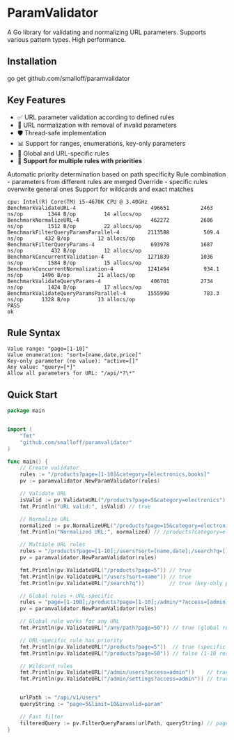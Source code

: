 # ParamValidator

A Go library for validating and normalizing URL parameters. Supports various pattern types. High performance.

## Installation
go get github.com/smalloff/paramvalidator

## Key Features

- ✅ URL parameter validation according to defined rules  
- 🔄 URL normalization with removal of invalid parameters  
- 🛡️ Thread-safe implementation  
- 📊 Support for ranges, enumerations, key-only parameters  
- 🎯 Global and URL-specific rules  
- 🔀 **Support for multiple rules with priorities**

Automatic priority determination based on path specificity
Rule combination - parameters from different rules are merged
Override - specific rules overwrite general ones
Support for wildcards and exact matches
```
cpu: Intel(R) Core(TM) i5-4670K CPU @ 3.40GHz
BenchmarkValidateURL-4                   	  496651	      2463 ns/op	    1344 B/op	      14 allocs/op
BenchmarkNormalizeURL-4                  	  462272	      2686 ns/op	    1512 B/op	      22 allocs/op
BenchmarkFilterQueryParamsParallel-4     	 2113588	       509.4 ns/op	     432 B/op	      12 allocs/op
BenchmarkFilterQueryParams-4             	  693978	      1687 ns/op	     432 B/op	      12 allocs/op
BenchmarkConcurrentValidation-4          	 1271839	      1036 ns/op	    1584 B/op	      15 allocs/op
BenchmarkConcurrentNormalization-4       	 1241494	       934.1 ns/op	    1496 B/op	      21 allocs/op
BenchmarkValidateQueryParams-4           	  406701	      2734 ns/op	    1424 B/op	      17 allocs/op
BenchmarkValidateQueryParamsParallel-4   	 1555990	       783.3 ns/op	    1328 B/op	      13 allocs/op
PASS
ok 
```

## Rule Syntax

```
Value range: "page=[1-10]"
Value enumeration: "sort=[name,date,price]"
Key-only parameter (no value): "active=[]"
Any value: "query=[*]"
Allow all parameters for URL: "/api/*?\*"
```

## Quick Start

```go
package main


import (
	"fmt"
	"github.com/smalloff/paramvalidator"
)

func main() {
	// Create validator
	rules := "/products?page=[1-10]&category=[electronics,books]"
	pv := paramvalidator.NewParamValidator(rules)

	// Validate URL
	isValid := pv.ValidateURL("/products?page=5&category=electronics")
	fmt.Println("URL valid:", isValid) // true

	// Normalize URL
	normalized := pv.NormalizeURL("/products?page=15&category=electronics&invalid=param")
	fmt.Println("Normalized URL:", normalized) // /products?category=electronics

	// Multiple URL rules
	rules = "/products?page=[1-10];/users?sort=[name,date];/search?q=[]"
	pv = paramvalidator.NewParamValidator(rules)

	fmt.Println(pv.ValidateURL("/products?page=5")) // true
	fmt.Println(pv.ValidateURL("/users?sort=name")) // true
	fmt.Println(pv.ValidateURL("/search?q"))        // true (key-only parameter)

	// Global rules + URL-specific
	rules = "page=[1-100];/products?page=[1-10];/admin/*?access=[admin,superuser]"
	pv = paramvalidator.NewParamValidator(rules)

	// Global rule works for any URL
	fmt.Println(pv.ValidateURL("/any/path?page=50")) // true (global rule)

	// URL-specific rule has priority
	fmt.Println(pv.ValidateURL("/products?page=5"))  // true (specific rule)
	fmt.Println(pv.ValidateURL("/products?page=50")) // false (1-10 restriction)

	// Wildcard rules
	fmt.Println(pv.ValidateURL("/admin/users?access=admin"))    // true
	fmt.Println(pv.ValidateURL("/admin/settings?access=admin")) // true


	urlPath := "/api/v1/users"
	queryString := "page=5&limit=10&invalid=param"

	// Fast filter
	filteredQuery := pv.FilterQueryParams(urlPath, queryString) // page=5&limit=10
}
```
